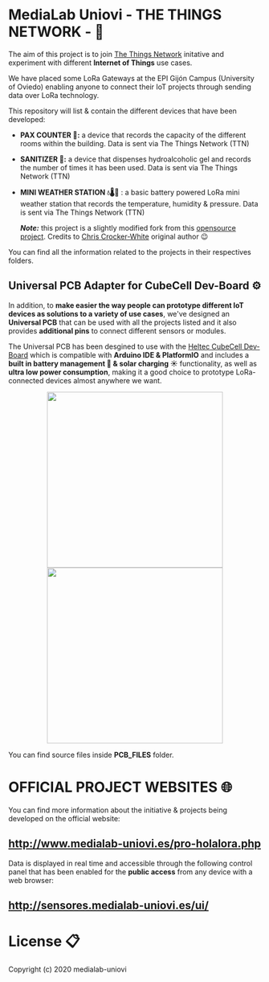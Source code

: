 # MediaLab Uniovi - THE THINGS NETWORK - 📡

The aim of this project is to join [The Things Network](https://www.thethingsnetwork.org/) initative and experiment with different **Internet of Things** use cases.

We have placed some LoRa Gateways at the EPI Gijón Campus (University of Oviedo) enabling anyone to connect their IoT projects through sending data over LoRa technology.

This repository will list & contain the different devices that have been developed:

- **PAX COUNTER 👥:** a device that records the capacity of the different rooms within the building. Data is sent via The Things Network (TTN)

- **SANITIZER 🧼:** a device that dispenses hydroalcoholic gel and records the number of times it has been used. Data is sent via The Things Network (TTN)

- **MINI WEATHER STATION 💧🌡️🎈** : a basic battery powered LoRa mini weather station that records the temperature, humidity & pressure. Data is sent via The Things Network (TTN)

    ***___Note:___*** this project is a slightly modified fork from this [opensource project](https://github.com/chrisys/mini-lora-weatherstation). Credits to [Chris Crocker-White](https://github.com/chrisys) original author 😉

You can find all the information related to the projects in their respectives folders. 

## Universal PCB Adapter for CubeCell Dev-Board ⚙️

In addition, to **make easier the way people can prototype different IoT devices as solutions to a variety of use cases**, we've designed an **Universal PCB** that can be used with all the projects listed and it also provides **additional pins** to connect different sensors or modules.

The Universal PCB has been desgined to use with the [Heltec CubeCell Dev-Board](https://heltec.org/project/htcc-ab01/) which is compatible with **Arduino IDE & PlatformIO** and includes a **built in battery management 🔋 & solar charging ☀️** functionality, as well as **ultra low power consumption**, making it a good choice to prototype LoRa-connected devices almost anywhere we want.

<p align="center">
  <img width="350" height="350" src="https://github.com/medialab-uniovi/TTN-MEDIALAB-UNIOVI/blob/main/images/1st_pcb_version_developed.png"/>
  <img width="350" height="350" src="https://github.com/medialab-uniovi/TTN-MEDIALAB-UNIOVI/blob/main/images/universal_pcb_cubecell_dev_board.png"/>
</p>

You can find source files inside **PCB_FILES** folder.

# OFFICIAL PROJECT WEBSITES 🌐

You can find more information about the initiative & projects being developed on the official website:

## http://www.medialab-uniovi.es/pro-holalora.php

Data is displayed in real time and accessible through the following control panel that has been enabled for the **public access** from any device with a web browser:

## http://sensores.medialab-uniovi.es/ui/

# License 📋

Copyright (c) 2020 medialab-uniovi

